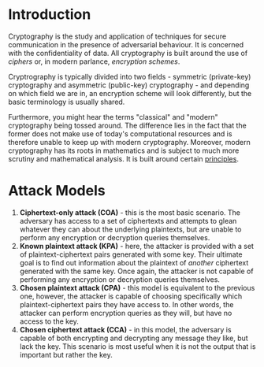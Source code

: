 # Introduction
Cryptography is the study and application of techniques for secure communication in the presence of adversarial behaviour. It is concerned with the confidentiality of data. All cryptography is built around the use of *ciphers* or, in modern parlance, *encryption schemes*. 

Cryptrography is typically divided into two fields - symmetric (private-key) cryptography and asymmetric (public-key) cryptography - and depending on which field we are in, an encryption scheme will look differently, but the basic terminology is usually shared.

Furthermore, you might hear the terms "classical" and "modern" cryptography being tossed around. The difference lies in the fact that the former does not make use of today's computational resources and is therefore unable to keep up with modern cryptography. Moreover, modern cryptography has its roots in mathematics and is subject to much more scrutiny and mathematical analysis. It is built around certain [principles](Principles%20of%20Modern%20Cryptography.md).

# Attack Models
1. **Ciphertext-only attack (COA)** - this is the most basic scenario. The adversary has access to a set of ciphertexts and attempts to glean whatever they can about the underlying plaintexts, but are unable to perform any encryption or decryption queries themselves.
2. **Known plaintext attack (KPA)** - here, the attacker is provided with a set of plaintext-ciphertext pairs generated with some key. Their ultimate goal is to find out information about the plaintext of *another* ciphertext generated with the same key. Once again, the attacker is not capable of performing any encryption or decryption queries themselves.
3. **Chosen plaintext attack (CPA)** - this model is equivalent to the previous one, however, the attacker is capable of choosing specifically which plaintext-ciphertext pairs they have access to. In other words, the attacker can perform encryption queries as they will, but have no access to the key.
4. **Chosen ciphertext attack (CCA)** - in this model, the adversary is capable of both encrypting and decrypting any message they like, but lack the key. This scenario is most useful when it is not the output that is important but rather the key.